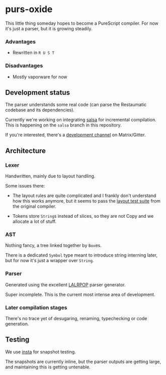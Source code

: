 # purs-oxide

This little thing someday hopes to become a PureScript compiler. For now it's just a parser, but it is growing steadily.

### Advantages

- Rewritten in `R U S T`

### Disadvantages

- Mostly vaporware for now

## Development status

The parser understands some real code (can parse the Restaumatic codebase and its dependencies).

Currently we're working on integrating [salsa](https://github.com/salsa-rs/salsa) for incremental compilation. This is happening on the `salsa` branch in this repository.

If you're interested, there's a [development channel](https://app.gitter.im/#/room/!dvRAwXOtlcqHYqTaYW:gitter.im) on Matrix/Gitter.

## Architecture

### Lexer

Handwritten, mainly due to layout handling.

Some issues there:

- The layout rules are quite complicated and I frankly don't understand how this works anymore, but it seems to pass the [layout test suite](https://github.com/purescript/purescript/tree/master/tests/purs/layout) from the original compiler.

- Tokens store `String`s instead of slices, so they are not Copy and we allocate a lot of stuff.

### AST

Nothing fancy, a tree linked together by `Box`es.

There is a dedicated `Symbol` type meant to introduce string interning later, but for now it's just a wrapper over `String`.

### Parser

Generated using the excellent [LALRPOP](https://lalrpop.github.io/lalrpop/) parser generator.

Super incomplete. This is the current most intense area of development.

### Later compilation stages

There's no trace yet of desugaring, renaming, typechecking or code generation.

## Testing

We use [insta](https://docs.rs/insta/1.29.0/insta/) for snapshot testing.

The snapshots are currently inline, but the parser outputs are getting large, and maintaining this is getting untenable.
